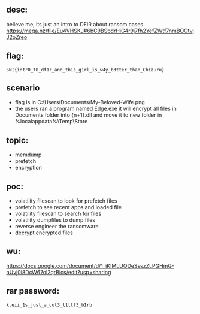 ## desc:
believe me, its just an intro to DFIR about ransom cases
https://mega.nz/file/Eu4VHSKJ#6bC9BSbdrHiG4r9j7fh2YefZWtf7nmBOGtvjJ2oZreo

## flag:
```SNI{intr0_t0_df1r_and_th1s_g1rl_is_w4y_b3tter_than_Chizuru}```

## scenario
- flag is in C:\Users\Documents\My-Beloved-Wife.png
- the users ran a program named Edge.exe it will encrypt all files in Documents folder into {n+1}.dll and move it to new folder in %localappdata%\Temp\Store

## topic:
- memdump
- prefetch
- encryption

## poc:
- volatility filescan to look for prefetch files
- prefetch to see recent apps and loaded file
- volatility filescan to search for files
- volatility dumpfiles to dump files
- reverse engineer the ransomware
- decrypt encrypted files

## wu:
https://docs.google.com/document/d/1_iKIMLUQDeSsszZLPGHmG-nUvj0i8DcW67ol2qrBics/edit?usp=sharing

## rar password:
```k.eii_1s_just_a_cut3_l1ttl3_b1rb```
